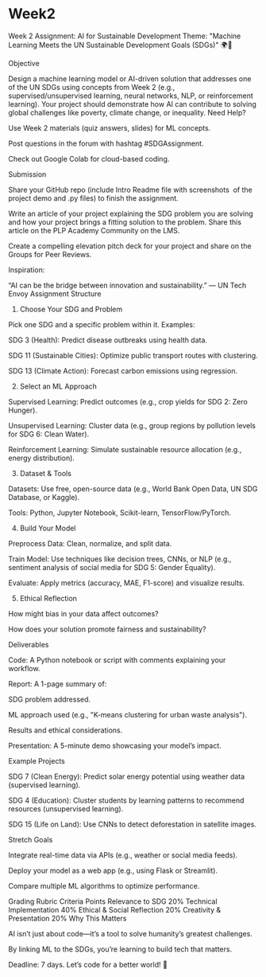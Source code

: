 # Week2
Week 2 Assignment: AI for Sustainable Development
Theme: "Machine Learning Meets the UN Sustainable Development Goals (SDGs)" 🌍🤖

Objective

Design a machine learning model or AI-driven solution that addresses one of the UN SDGs using concepts from Week 2 (e.g., supervised/unsupervised learning, neural networks, NLP, or reinforcement learning). Your project should demonstrate how AI can contribute to solving global challenges like poverty, climate change, or inequality.
Need Help?

Use Week 2 materials (quiz answers, slides) for ML concepts.

Post questions in the forum with hashtag #SDGAssignment.

Check out Google Colab for cloud-based coding.

Submission

Share your GitHub repo (include Intro Readme file with screenshots  of the project demo and .py files) to finish the assignment.

Write an article of your project explaining the SDG problem you are solving and how your project brings a fitting solution to the problem. Share this article on the PLP Academy Community on the LMS.

Create a compelling elevation pitch deck for your project and share on the Groups for Peer Reviews. 

Inspiration:

“AI can be the bridge between innovation and sustainability.” — UN Tech Envoy
Assignment Structure
1. Choose Your SDG and Problem

Pick one SDG and a specific problem within it. Examples:

SDG 3 (Health): Predict disease outbreaks using health data.

SDG 11 (Sustainable Cities): Optimize public transport routes with clustering.

SDG 13 (Climate Action): Forecast carbon emissions using regression.

2. Select an ML Approach

Supervised Learning: Predict outcomes (e.g., crop yields for SDG 2: Zero Hunger).

Unsupervised Learning: Cluster data (e.g., group regions by pollution levels for SDG 6: Clean Water).

Reinforcement Learning: Simulate sustainable resource allocation (e.g., energy distribution).

3. Dataset & Tools

Datasets: Use free, open-source data (e.g., World Bank Open Data, UN SDG Database, or Kaggle).

Tools: Python, Jupyter Notebook, Scikit-learn, TensorFlow/PyTorch.

4. Build Your Model

Preprocess Data: Clean, normalize, and split data.

Train Model: Use techniques like decision trees, CNNs, or NLP (e.g., sentiment analysis of social media for SDG 5: Gender Equality).

Evaluate: Apply metrics (accuracy, MAE, F1-score) and visualize results.

5. Ethical Reflection

How might bias in your data affect outcomes?

How does your solution promote fairness and sustainability?

Deliverables

Code: A Python notebook or script with comments explaining your workflow.

Report: A 1-page summary of:

SDG problem addressed.

ML approach used (e.g., "K-means clustering for urban waste analysis").

Results and ethical considerations.

Presentation: A 5-minute demo showcasing your model’s impact.

Example Projects

SDG 7 (Clean Energy): Predict solar energy potential using weather data (supervised learning).

SDG 4 (Education): Cluster students by learning patterns to recommend resources (unsupervised learning).

SDG 15 (Life on Land): Use CNNs to detect deforestation in satellite images.

Stretch Goals

Integrate real-time data via APIs (e.g., weather or social media feeds).

Deploy your model as a web app (e.g., using Flask or Streamlit).

Compare multiple ML algorithms to optimize performance.

Grading Rubric
Criteria	Points
Relevance to SDG	20%
Technical Implementation	40%
Ethical & Social Reflection	20%
Creativity & Presentation	20%
Why This Matters

AI isn’t just about code—it’s a tool to solve humanity’s greatest challenges.

By linking ML to the SDGs, you’re learning to build tech that matters.

Deadline: 7 days. Let’s code for a better world! 🌟
